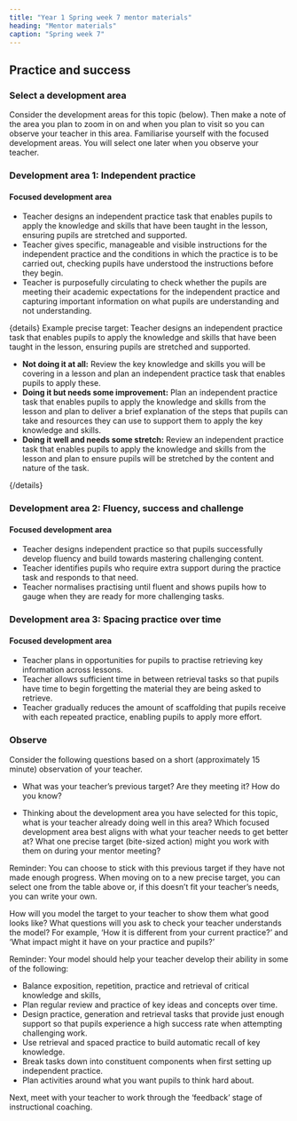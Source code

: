 ```yaml
---
title: "Year 1 Spring week 7 mentor materials"
heading: "Mentor materials"
caption: "Spring week 7"
---
```


## Practice and success

### Select a development area

Consider the development areas for this topic (below). Then make a note of the area you plan to zoom in on and when you plan to visit so you can observe your teacher in this area. Familiarise yourself with the focused development areas. You will select one later when you observe your teacher.

### Development area 1: Independent practice

#### Focused development area

- Teacher designs an independent practice task that enables pupils to apply the knowledge and skills that have been taught in the lesson, ensuring pupils are stretched and supported.
- Teacher gives specific, manageable and visible instructions for the independent practice and the conditions in which the practice is to be carried out, checking pupils have understood the instructions before they begin.
- Teacher is purposefully circulating to check whether the pupils are meeting their academic expectations for the independent practice and capturing important information on what pupils are understanding and not understanding.

{details}
Example precise target: Teacher designs an independent practice task that enables pupils to apply the knowledge and skills that have been taught in the lesson, ensuring pupils are stretched and supported.

- **Not doing it at all:** Review the key knowledge and skills you will be covering in a lesson and plan an independent practice task that enables pupils to apply these.
- **Doing it but needs some improvement:** Plan an independent practice task that enables pupils to apply the knowledge and skills from the lesson and plan to deliver a brief explanation of the steps that pupils can take and resources they can use to support them to apply the key knowledge and skills.
- **Doing it well and needs some stretch:** Review an independent practice task that enables pupils to apply the knowledge and skills from the lesson and plan to ensure pupils will be stretched by the content and nature of the task.

{/details}

### Development area 2: Fluency, success and challenge

#### Focused development area

- Teacher designs independent practice so that pupils successfully develop fluency and build towards mastering challenging content.
- Teacher identifies pupils who require extra support during the practice task and responds to that need.
- Teacher normalises practising until fluent and shows pupils how to gauge when they are ready for more challenging tasks.

### Development area 3: Spacing practice over time

#### Focused development area

- Teacher plans in opportunities for pupils to practise retrieving key information across lessons.
- Teacher allows sufficient time in between retrieval tasks so that pupils have time to begin forgetting the material they are being asked to retrieve.
- Teacher gradually reduces the amount of scaffolding that pupils receive with each repeated practice, enabling pupils to apply more effort.

### Observe

Consider the following questions based on a short (approximately 15 minute) observation of your teacher.

- What was your teacher’s previous target? Are they meeting it? How do you know?

- Thinking about the development area you have selected for this topic, what is your teacher already doing well in this area? Which focused development area best aligns with what your teacher needs to get better at? What one precise target (bite-sized action) might you work with them on during your mentor meeting?

Reminder: You can choose to stick with this previous target if they have not made enough progress. When moving on to a new precise target, you can select one from the table above or, if this doesn’t fit your teacher’s needs, you can write your own.

How will you model the target to your teacher to show them what good looks like? What questions will you ask to check your teacher understands the model? For example, ‘How it is different from your current practice?’ and ‘What impact might it have on your practice and pupils?’

Reminder: Your model should help your teacher develop their ability in some of the following:

- Balance exposition, repetition, practice and retrieval of critical knowledge and skills,
- Plan regular review and practice of key ideas and concepts over time.
- Design practice, generation and retrieval tasks that provide just enough support so that pupils experience a high success rate when attempting challenging work.
- Use retrieval and spaced practice to build automatic recall of key knowledge.
- Break tasks down into constituent components when first setting up independent practice.
- Plan activities around what you want pupils to think hard about.

Next, meet with your teacher to work through the ‘feedback’ stage of instructional coaching.
